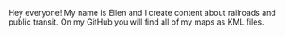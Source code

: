 Hey everyone! My name is Ellen and I create content about railroads and public transit. On my GitHub you will find all of my maps as KML files.
